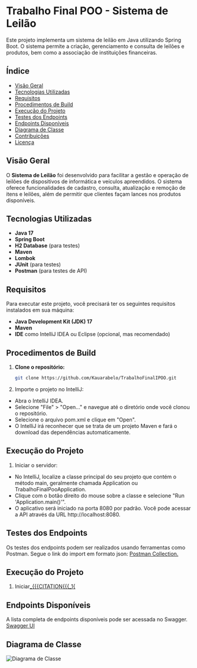 # Trabalho Final POO - Sistema de Leilão

Este projeto implementa um sistema de leilão em Java utilizando Spring Boot. O sistema permite a criação, gerenciamento e consulta de leilões e produtos, bem como a associação de instituições financeiras.

## Índice
- [Visão Geral](#visão-geral)
- [Tecnologias Utilizadas](#tecnologias-utilizadas)
- [Requisitos](#requisitos)
- [Procedimentos de Build](#procedimentos-de-build)
- [Execução do Projeto](#execução-do-projeto)
- [Testes dos Endpoints](#testes-dos-endpoints)
- [Endpoints Disponíveis](#endpoints-disponíveis)
- [Diagrama de Classe](#diagrama-de-classe)
- [Contribuições](#contribuições)
- [Licença](#licença)

## Visão Geral

O **Sistema de Leilão** foi desenvolvido para facilitar a gestão e operação de leilões de dispositivos de informática e veículos apreendidos. O sistema oferece funcionalidades de cadastro, consulta, atualização e remoção de itens e leilões, além de permitir que clientes façam lances nos produtos disponíveis.

## Tecnologias Utilizadas

- **Java 17**
- **Spring Boot**
- **H2 Database** (para testes)
- **Maven**
- **Lombok**
- **JUnit** (para testes)
- **Postman** (para testes de API)

## Requisitos

Para executar este projeto, você precisará ter os seguintes requisitos instalados em sua máquina:

- **Java Development Kit (JDK) 17**
- **Maven**
- **IDE** como IntelliJ IDEA ou Eclipse (opcional, mas recomendado)

## Procedimentos de Build

1. **Clone o repositório:**
   ```bash
   git clone https://github.com/Kauarabelo/TrabalhoFinalIPOO.git

2. Importe o projeto no IntelliJ:

- Abra o IntelliJ IDEA.<br>
- Selecione "File" > "Open..." e navegue até o diretório onde você clonou o repositório.<br>
- Selecione o arquivo pom.xml e clique em "Open".<br>
- O IntelliJ irá reconhecer que se trata de um projeto Maven e fará o download das dependências automaticamente.

## Execução do Projeto

1. Iniciar o servidor:
- No IntelliJ, localize a classe principal do seu projeto que contém o método main, geralmente chamada Application ou TrabalhoFinalPooApplication.
- Clique com o botão direito do mouse sobre a classe e selecione "Run 'Application.main()'".
- O aplicativo será iniciado na porta 8080 por padrão. Você pode acessar a API através da URL http://localhost:8080.

## Testes dos Endpoints
Os testes dos endpoints podem ser realizados usando ferramentas como Postman. Segue o link do import em formato json: <a href="https://github.com/Kauarabelo/TrabalhoFinalPOO/blob/main/PostManCode.txt">Postman Collection.</a>



## Execução do Projeto
1. Iniciar[_{{{CITATION{{{_1{](https://github.com/Sridatta19/postman-docsite/tree/d00598c5dbec8e5df04855ef0c3cc7bffb64c28b/docs%2Fpostman_collection.js)


## Endpoints Disponíveis
A lista completa de endpoints disponíveis pode ser acessada no Swagger. <a href="http://localhost:8080/swagger-ui/index.html">Swagger UI</a>

## Diagrama de Classe
![Diagrama de Classe](https://github.com/Kauarabelo/TrabalhoFinalPOO/blob/main/DiagramaDeClasses.png)
